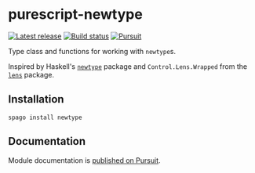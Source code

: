 # purescript-newtype

[![Latest release](http://img.shields.io/github/release/purescript/purescript-newtype.svg)](https://github.com/purescript/purescript-newtype/releases)
[![Build status](https://github.com/purescript/purescript-newtype/workflows/CI/badge.svg?branch=master)](https://github.com/purescript/purescript-newtype/actions?query=workflow%3ACI+branch%3Amaster)
[![Pursuit](https://pursuit.purescript.org/packages/purescript-newtype/badge)](https://pursuit.purescript.org/packages/purescript-newtype)

Type class and functions for working with `newtype`s.

Inspired by Haskell's [`newtype`](https://hackage.haskell.org/package/newtype) package and `Control.Lens.Wrapped` from the [`lens`](https://hackage.haskell.org/package/lens) package.

## Installation

```
spago install newtype
```

## Documentation

Module documentation is [published on Pursuit](http://pursuit.purescript.org/packages/purescript-newtype).
